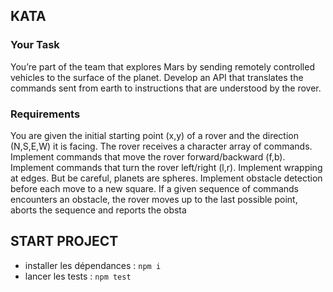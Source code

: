 ## KATA

### Your Task

You’re part of the team that explores Mars by sending remotely controlled vehicles to the surface of the planet. Develop an API that translates the commands sent from earth to instructions that are understood by the rover.

### Requirements

You are given the initial starting point (x,y) of a rover and the direction (N,S,E,W) it is facing.
The rover receives a character array of commands.
Implement commands that move the rover forward/backward (f,b).
Implement commands that turn the rover left/right (l,r).
Implement wrapping at edges. But be careful, planets are spheres.
Implement obstacle detection before each move to a new square. If a given sequence of commands encounters an obstacle, the rover moves up to the last possible point, aborts the sequence and reports the obsta

## START PROJECT

-   installer les dépendances : `npm i`
-   lancer les tests : `npm test`
